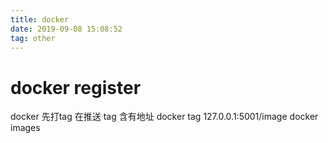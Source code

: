 ```yaml
---
title: docker
date: 2019-09-08 15:08:52
tag: other
---
```


# docker register
docker 先打tag 在推送 tag 含有地址
docker tag 127.0.0.1:5001/image docker images